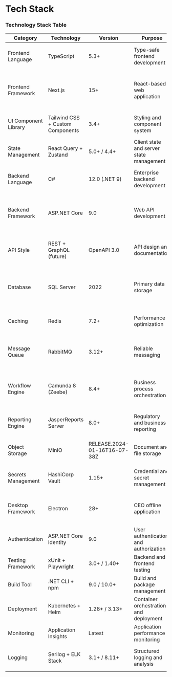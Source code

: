 # Tech Stack

### Technology Stack Table

| Category | Technology | Version | Purpose | Rationale |
|----------|------------|---------|---------|-----------|
| Frontend Language | TypeScript | 5.3+ | Type-safe frontend development | Ensures code quality and reduces runtime errors |
| Frontend Framework | Next.js | 15+ | React-based web application | Server-side rendering, excellent performance, tablet optimization |
| UI Component Library | Tailwind CSS + Custom Components | 3.4+ | Styling and component system | Rapid development, consistent design system |
| State Management | React Query + Zustand | 5.0+ / 4.4+ | Client state and server state management | Optimized data fetching and caching |
| Backend Language | C# | 12.0 (.NET 9) | Enterprise backend development | Strong typing, excellent performance, rich ecosystem |
| Backend Framework | ASP.NET Core | 9.0 | Web API development | Minimal APIs, built-in dependency injection, excellent performance |
| API Style | REST + GraphQL (future) | OpenAPI 3.0 | API design and documentation | Standard REST for current needs, GraphQL for future flexibility |
| Database | SQL Server | 2022 | Primary data storage | ACID compliance, excellent performance, Always On availability |
| Caching | Redis | 7.2+ | Performance optimization | Sub-second response times, session management |
| Message Queue | RabbitMQ | 3.12+ | Reliable messaging | In-country deployment, durable messaging, DLQ support |
| Workflow Engine | Camunda 8 (Zeebe) | 8.4+ | Business process orchestration | BPMN compliance, excellent monitoring, human task support |
| Reporting Engine | JasperReports Server | 8.0+ | Regulatory and business reporting | Pixel-perfect BoZ reports, scheduling, parameterization |
| Object Storage | MinIO | RELEASE.2024-01-16T16-07-38Z | Document and file storage | S3-compatible, in-country deployment, audit logging |
| Secrets Management | HashiCorp Vault | 1.15+ | Credential and secret management | Secure credential rotation, audit trails |
| Desktop Framework | Electron | 28+ | CEO offline application | Cross-platform, native performance, offline capabilities |
| Authentication | ASP.NET Core Identity | 9.0 | User authentication and authorization | Built-in security, step-up authentication, RBAC |
| Testing Framework | xUnit + Playwright | 3.0+ / 1.40+ | Backend and frontend testing | Comprehensive test coverage, E2E testing |
| Build Tool | .NET CLI + npm | 9.0 / 10.0+ | Build and package management | Native tooling, excellent performance |
| Deployment | Kubernetes + Helm | 1.28+ / 3.13+ | Container orchestration and deployment | Auto-scaling, rolling updates, health checks |
| Monitoring | Application Insights | Latest | Application performance monitoring | Comprehensive metrics, alerting, diagnostics |
| Logging | Serilog + ELK Stack | 3.1+ / 8.11+ | Structured logging and analysis | Centralized logging, searchable logs, compliance |
